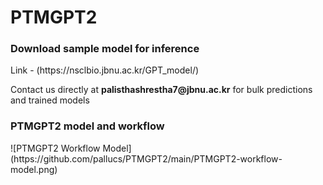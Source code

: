 <h1>PTMGPT2</h1>

<h3>Download sample model for inference</h3>
<p>Link - (https://nsclbio.jbnu.ac.kr/GPT_model/)</p>
<p>Contact us directly at <b>palisthashrestha7@jbnu.ac.kr</b> for bulk predictions and trained models</p>

<h3>PTMGPT2 model and workflow</h3>
![PTMGPT2 Workflow Model](https://github.com/pallucs/PTMGPT2/main/PTMGPT2-workflow-model.png)


